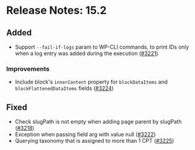 # Release Notes: 15.2

## Added

- Support `--fail-if-logs` param to WP-CLI commands, to print IDs only when a log entry was added during the execution ([#3221](https://github.com/GatoGraphQL/GatoGraphQL/pull/3221))

### Improvements

- Include block's `innerContent` property for `blockDataItems` and `blockFlattenedDataItems` fields ([#3224](https://github.com/GatoGraphQL/GatoGraphQL/pull/3224))

## Fixed

- Check slugPath is not empty when adding page parent by slugPath ([#3218](https://github.com/GatoGraphQL/GatoGraphQL/pull/3218))
- Exception when passing field arg with value null ([#3222](https://github.com/GatoGraphQL/GatoGraphQL/pull/3222))
- Querying taxonomy that is assigned to more than 1 CPT ([#3225](https://github.com/GatoGraphQL/GatoGraphQL/pull/3225))

